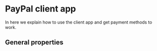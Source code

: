 # PayPal client app

In here we explain how to use the client app and get payment methods to work.

## General properties
